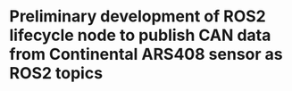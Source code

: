 # Preliminary development of ROS2 lifecycle node to publish CAN data from Continental ARS408 sensor as ROS2 topics
